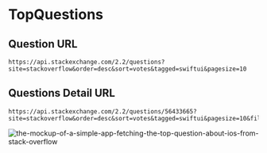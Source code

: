 # TopQuestions

## Question URL 
```
https://api.stackexchange.com/2.2/questions?site=stackoverflow&order=desc&sort=votes&tagged=swiftui&pagesize=10
```

## Questions Detail URL 
```
https://api.stackexchange.com/2.2/questions/56433665?site=stackoverflow&order=desc&sort=votes&tagged=swiftui&pagesize=10&filter=!9_bDDxJY5
```

![the-mockup-of-a-simple-app-fetching-the-top-question-about-ios-from-stack-overflow](https://user-images.githubusercontent.com/5713880/132416985-451d9191-8ddf-4f3e-9b7c-2f66ab97f4bd.png)

